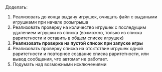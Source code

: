 Доделать:
1. Реализовать до конца выдачу игрушек, очищать файл с выдаными игрушками при начале розыгрыша
2. Реализовать проверку на количество игрушек с последущим удалением игрушки из списка (возможно, только из списка раритетности и оставить в общем списке игрушек)
3. __Реализовать проверке на пустой список при запуске игры__
4. Реализовать проверку списка на отсктствие игрушек одной раритетности и повторное создание списка раритетности, или вывод сообщения, что автомат не работает.
5. Подумать над возможными исключениями